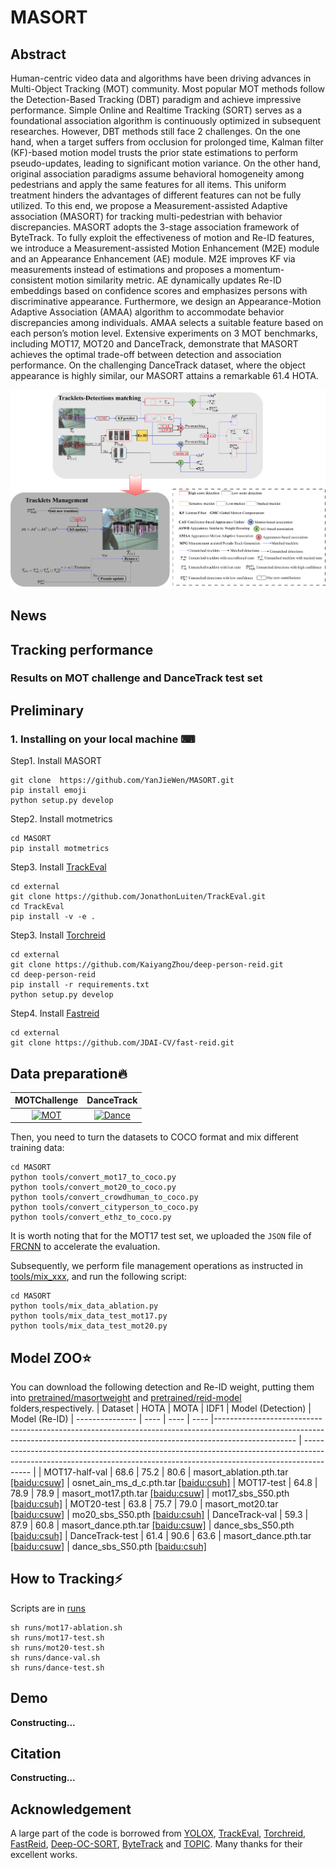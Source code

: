 # MASORT

## Abstract
Human-centric video data and algorithms have been driving advances in Multi-Object Tracking (MOT) community. Most popular MOT methods follow the Detection-Based Tracking (DBT) paradigm and achieve impressive performance.  Simple Online and Realtime Tracking (SORT) serves as a foundational association algorithm is continuously optimized in subsequent researches. However, DBT methods still face 2 challenges. On the one hand, when a target suffers from occlusion for prolonged time, Kalman filter (KF)-based motion model trusts the prior state estimations to perform pseudo-updates, leading to significant motion variance. On the other hand, original association paradigms assume behavioral homogeneity among pedestrians and apply the same features for all items. This uniform treatment hinders the advantages of different features can not be fully utilized. To this end, we propose a Measurement-assisted Adaptive association (MASORT) for tracking multi-pedestrian with behavior discrepancies. MASORT adopts the 3-stage association framework of ByteTrack. To fully exploit the effectiveness of motion and Re-ID features, we introduce a Measurement-assisted Motion Enhancement (M2E) module and an Appearance Enhancement (AE) module. M2E improves KF via measurements instead of estimations and proposes a momentum-consistent motion similarity metric. AE dynamically updates Re-ID embeddings based on confidence scores and emphasizes persons with discriminative appearance. Furthermore, we design an Appearance-Motion Adaptive Association (AMAA) algorithm to accommodate behavior discrepancies among individuals. AMAA selects a  suitable feature based on each person’s motion level. Extensive experiments on 3 MOT benchmarks, including MOT17, MOT20 and DanceTrack, demonstrate that MASORT achieves the optimal trade-off between detection and association performance. On the challenging DanceTrack dataset, where the object appearance is highly similar, our MASORT  attains a remarkable 61.4 HOTA. 
<p align="center"><img src="assets/masort.jpg" width="800"/></p> 

## News 

## Tracking performance
### Results on MOT challenge and DanceTrack test set

## Preliminary
### 1. Installing on your local machine ⌨
Step1. Install MASORT
```shell
git clone  https://github.com/YanJieWen/MASORT.git
pip install emoji
python setup.py develop
```
Step2. Install motmetrics
```shell
cd MASORT
pip install motmetrics
```

Step3. Install [TrackEval](https://github.com/JonathonLuiten/TrackEval)
```shell
cd external
git clone https://github.com/JonathonLuiten/TrackEval.git
cd TrackEval
pip install -v -e .
```

Step3. Install [Torchreid](https://github.com/KaiyangZhou/deep-person-reid)
```shell
cd external
git clone https://github.com/KaiyangZhou/deep-person-reid.git
cd deep-person-reid
pip install -r requirements.txt
python setup.py develop
```

Step4. Install [Fastreid](https://github.com/JDAI-CV/fast-reid)
```shell
cd external
git clone https://github.com/JDAI-CV/fast-reid.git
```

## Data preparation🔥
| MOTChallenge | DanceTrack |
|:-----------------:|:----------------:|
|[![MOT](https://img.shields.io/badge/😈mot-blue)](https://motchallenge.net/)|[![Dance](https://img.shields.io/badge/😈dance-challenge-blue)](https://github.com/DanceTrack/DanceTrack)|

Then, you need to turn the datasets to COCO format and mix different training data:

```shell
cd MASORT
python tools/convert_mot17_to_coco.py
python tools/convert_mot20_to_coco.py
python tools/convert_crowdhuman_to_coco.py
python tools/convert_cityperson_to_coco.py
python tools/convert_ethz_to_coco.py
```
It is worth noting that for the MOT17 test set, we uploaded the ``JSON`` file of [FRCNN](datasets/mot/test-FRCNN.json) to accelerate the evaluation.  

Subsequently, we perform file management operations as instructed in [tools/mix_xxx](tools), and run the following script:
```shell
cd MASORT
python tools/mix_data_ablation.py
python tools/mix_data_test_mot17.py
python tools/mix_data_test_mot20.py
```


## Model ZOO⭐
You can download the following detection and Re-ID weight, putting them into [pretrained/masortweight](pretrained/masortweight) and [pretrained/reid-model](pretrained/reid-model) folders,respectively. 
| Dataset         | HOTA | MOTA | IDF1 |  Model (Detection)                                                                                                                                                                | Model (Re-ID)
| --------------- | ---- | ---- | ---- |-------------------------------------------------------------------------------------------------------------------------------------------------------------------------------- | ---------------------------------------------------------------------------------------------------------------------------------------------------------------------- |
| MOT17-half-val  | 68.6 | 75.2 | 80.6 | masort_ablation.pth.tar [[baidu:csuw]](https://pan.baidu.com/s/1wXBDlMEIsJi6zGTxGBdkDg) | osnet_ain_ms_d_c.pth.tar [[baidu:csuh]](https://pan.baidu.com/s/1VaSlnfQGY6Pn_KU8IRYiXg)
| MOT17-test      | 64.8 | 78.9 | 78.9 | masort_mot17.pth.tar [[baidu:csuw]](https://pan.baidu.com/s/1wXBDlMEIsJi6zGTxGBdkDg) | mot17_sbs_S50.pth [[baidu:csuh]](https://pan.baidu.com/s/1VaSlnfQGY6Pn_KU8IRYiXg)
| MOT20-test      | 63.8 | 75.7 | 79.0 | masort_mot20.tar [[baidu:csuw]](https://pan.baidu.com/s/1wXBDlMEIsJi6zGTxGBdkDg) | mo20_sbs_S50.pth [[baidu:csuh]](https://pan.baidu.com/s/1VaSlnfQGY6Pn_KU8IRYiXg)
| DanceTrack-val  | 59.3 | 87.9 | 60.8 | masort_dance.pth.tar [[baidu:csuw]](https://pan.baidu.com/s/1wXBDlMEIsJi6zGTxGBdkDg) | dance_sbs_S50.pth [[baidu:csuh]](https://pan.baidu.com/s/1VaSlnfQGY6Pn_KU8IRYiXg)
| DanceTrack-test  | 61.4 | 90.6 | 63.6 | masort_dance.pth.tar [[baidu:csuw]](https://pan.baidu.com/s/1wXBDlMEIsJi6zGTxGBdkDg) | dance_sbs_S50.pth [[baidu:csuh]](https://pan.baidu.com/s/1VaSlnfQGY6Pn_KU8IRYiXg)

## How to Tracking⚡
Scripts are in [runs](runs)
```shell
sh runs/mot17-ablation.sh
sh runs/mot17-test.sh
sh runs/mot20-test.sh
sh runs/dance-val.sh
sh runs/dance-test.sh
```

## Demo 
**Constructing...**

## Citation
**Constructing...**

## Acknowledgement
A large part of the code is borrowed from [YOLOX](https://github.com/Megvii-BaseDetection/YOLOX), [TrackEval](https://github.com/JonathonLuiten/TrackEval), [Torchreid](https://github.com/KaiyangZhou/deep-person-reid), [FastReid](https://github.com/JDAI-CV/fast-reid), [Deep-OC-SORT](https://github.com/GerardMaggiolino/Deep-OC-SORT/), [ByteTrack](https://github.com/FoundationVision/ByteTrack) and [TOPIC](https://github.com/holmescao/TOPICTrack). Many thanks for their excellent works.
